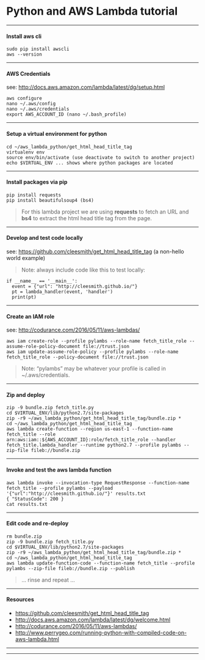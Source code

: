 # Python and AWS Lambda tutorial

***
#### Install aws cli
```
sudo pip install awscli
aws --version
```

***
#### AWS Credentials
see: http://docs.aws.amazon.com/lambda/latest/dg/setup.html
```
aws configure
nano ~/.aws/config
nano ~/.aws/credentials
export AWS_ACCOUNT_ID (nano ~/.bash_profile)
```

***
#### Setup a virtual environment for python
```
cd ~/aws_lambda_python/get_html_head_title_tag
virtualenv env
source env/bin/activate (use deactivate to switch to another project)
echo $VIRTUAL_ENV ... shows where python packages are located
```

***
#### Install packages via pip
```
pip install requests
pip install beautifulsoup4 (bs4)
```
> For this lambda project we are using **requests** to fetch an URL and **bs4** to extract the html head title tag from the page.

***
#### Develop and test code locally
see: https://github.com/cleesmith/get_html_head_title_tag (a non-hello world example)
> Note: always include code like this to test locally:
```
if __name__ == '__main__':
  event = {"url": "http://cleesmith.github.io/"}
  pt = lambda_handler(event, 'handler')
  print(pt)
```

***
#### Create an IAM role
see: http://codurance.com/2016/05/11/aws-lambdas/
```
aws iam create-role --profile pylambs --role-name fetch_title_role --assume-role-policy-document file://trust.json
aws iam update-assume-role-policy --profile pylambs --role-name fetch_title_role --policy-document file://trust.json
```
> Note: “pylambs” may be whatever your profile is called in ~/.aws/credentials.

***
#### Zip and deploy
```
zip -9 bundle.zip fetch_title.py
cd $VIRTUAL_ENV/lib/python2.7/site-packages
zip -r9 ~/aws_lambda_python/get_html_head_title_tag/bundle.zip *
cd ~/aws_lambda_python/get_html_head_title_tag
aws lambda create-function --region us-east-1 --function-name fetch_title --role arn:aws:iam::${AWS_ACCOUNT_ID}:role/fetch_title_role --handler fetch_title.lambda_handler --runtime python2.7 --profile pylambs --zip-file fileb://bundle.zip
```

***
#### Invoke and test the aws lambda function
```
aws lambda invoke --invocation-type RequestResponse --function-name fetch_title --profile pylambs --payload '{"url":"http://cleesmith.github.io/"}' results.txt
{ "StatusCode": 200 }
cat results.txt
```

***
#### Edit code and re-deploy
```
rm bundle.zip
zip -9 bundle.zip fetch_title.py
cd $VIRTUAL_ENV/lib/python2.7/site-packages
zip -r9 ~/aws_lambda_python/get_html_head_title_tag/bundle.zip *
cd ~/aws_lambda_python/get_html_head_title_tag
aws lambda update-function-code --function-name fetch_title --profile pylambs --zip-file fileb://bundle.zip --publish
```
> … rinse and repeat ...

***
#### Resources
* https://github.com/cleesmith/get_html_head_title_tag
* http://docs.aws.amazon.com/lambda/latest/dg/welcome.html
* http://codurance.com/2016/05/11/aws-lambdas/
* http://www.perrygeo.com/running-python-with-compiled-code-on-aws-lambda.html

***
***
